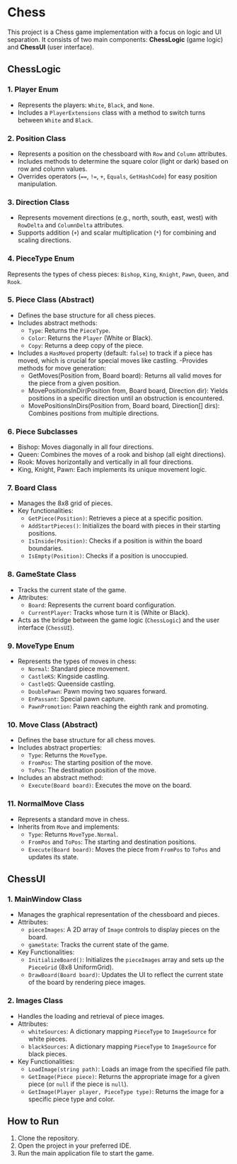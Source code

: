 # Chess
This project is a Chess game implementation with a focus on logic and UI separation. It consists of two main components: **ChessLogic** (game logic) and **ChessUI** (user interface).

## ChessLogic

### 1. Player Enum
- Represents the players: `White`, `Black`, and `None`.
- Includes a `PlayerExtensions` class with a method to switch turns between `White` and `Black`.

### 2. Position Class
- Represents a position on the chessboard with `Row` and `Column` attributes.
- Includes methods to determine the square color (light or dark) based on row and column values.
- Overrides operators (`==`, `!=`, `+`, `Equals`, `GetHashCode`) for easy position manipulation.

### 3. Direction Class
- Represents movement directions (e.g., north, south, east, west) with `RowDelta` and `ColumnDelta` attributes.
- Supports addition (`+`) and scalar multiplication (`*`) for combining and scaling directions.

### 4. PieceType Enum
Represents the types of chess pieces: `Bishop`, `King`, `Knight`, `Pawn`, `Queen`, and `Rook`.

### 5. Piece Class (Abstract)
- Defines the base structure for all chess pieces.
- Includes abstract methods:
  - `Type`: Returns the `PieceType`.
  - `Color`: Returns the `Player` (White or Black).
  - `Copy`: Returns a deep copy of the piece.
- Includes a `HasMoved` property (default: `false`) to track if a piece has moved, which is crucial for special moves like castling.
-Provides methods for move generation:
  - GetMoves(Position from, Board board): Returns all valid moves for the piece from a given position.
  - MovePositionsInDir(Position from, Board board, Direction dir): Yields positions in a specific direction until an obstruction is encountered.
  - MovePositionsInDirs(Position from, Board board, Direction[] dirs): Combines positions from multiple directions.

### 6. Piece Subclasses
- Bishop: Moves diagonally in all four directions.
- Queen: Combines the moves of a rook and bishop (all eight directions).
- Rook: Moves horizontally and vertically in all four directions.
- King, Knight, Pawn: Each implements its unique movement logic.

### 7. Board Class
- Manages the 8x8 grid of pieces.
- Key functionalities:
  - `GetPiece(Position)`: Retrieves a piece at a specific position.
  - `AddStartPieces()`: Initializes the board with pieces in their starting positions.
  - `IsInside(Position)`: Checks if a position is within the board boundaries.
  - `IsEmpty(Position)`: Checks if a position is unoccupied.

### 8. GameState Class
- Tracks the current state of the game.
- Attributes:
  - `Board`: Represents the current board configuration.
  - `CurrentPlayer`: Tracks whose turn it is (White or Black).
- Acts as the bridge between the game logic (`ChessLogic`) and the user interface (`ChessUI`).


### 9. MoveType Enum 
- Represents the types of moves in chess:
  - `Normal`: Standard piece movement.
  - `CastleKS`: Kingside castling.
  - `CastleQS`: Queenside castling.
  - `DoublePawn`: Pawn moving two squares forward.
  - `EnPassant`: Special pawn capture.
  - `PawnPromotion`: Pawn reaching the eighth rank and promoting.

### 10. Move Class (Abstract)
- Defines the base structure for all chess moves.
- Includes abstract properties:
  - `Type`: Returns the `MoveType`.
  - `FromPos`: The starting position of the move.
  - `ToPos`: The destination position of the move.
- Includes an abstract method:
  - `Execute(Board board)`: Executes the move on the board.

### 11. NormalMove Class
- Represents a standard move in chess.
- Inherits from `Move` and implements:
  - `Type`: Returns `MoveType.Normal`.
  - `FromPos` and `ToPos`: The starting and destination positions.
  - `Execute(Board board)`: Moves the piece from `FromPos` to `ToPos` and updates its state.


## ChessUI

### 1. MainWindow Class
- Manages the graphical representation of the chessboard and pieces.
- Attributes:
  - `pieceImages`: A 2D array of `Image` controls to display pieces on the board.
  - `gameState`: Tracks the current state of the game.
- Key Functionalities:
  - `InitializeBoard()`: Initializes the `pieceImages` array and sets up the `PieceGrid` (8x8 UniformGrid).
  - `DrawBoard(Board board)`: Updates the UI to reflect the current state of the board by rendering piece images.

### 2. Images Class
- Handles the loading and retrieval of piece images.
- Attributes:
  - `whiteSources`: A dictionary mapping `PieceType` to `ImageSource` for white pieces.
  - `blackSources`: A dictionary mapping `PieceType` to `ImageSource` for black pieces.
- Key Functionalities:
  - `LoadImage(string path)`: Loads an image from the specified file path.
  - `GetImage(Piece piece)`: Returns the appropriate image for a given piece (or `null` if the piece is `null`).
  - `GetImage(Player player, PieceType type)`: Returns the image for a specific piece type and color.

## How to Run
1. Clone the repository.
2. Open the project in your preferred IDE.
3. Run the main application file to start the game.
